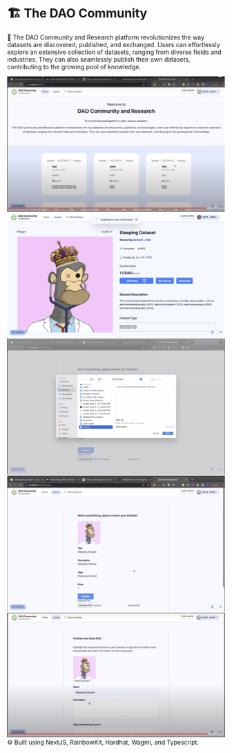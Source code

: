 # 🏗 The DAO Community

🧪 The DAO Community and Research platform revolutionizes the way datasets are discovered, published, and exchanged. Users can effortlessly explore an extensive collection of datasets, ranging from diverse fields and industries. They can also seamlessly publish their own datasets, contributing to the growing pool of knowledge.

![Home](https://raw.githubusercontent.com/electrone901/DAO-Community-buildlGuild/main/p2.png)
![Detail Dataset](https://raw.githubusercontent.com/electrone901/DAO-Community-buildlGuild/main/prev.png)
![Upload Dataset](https://raw.githubusercontent.com/electrone901/DAO-Community-buildlGuild/main/p5.png)
![Upload Dataset Preview Confirmation](https://raw.githubusercontent.com/electrone901/DAO-Community-buildlGuild/main/p4.png)
![Upload Form](https://raw.githubusercontent.com/electrone901/DAO-Community-buildlGuild/main/p1.png)
⚙️ Built using NextJS, RainbowKit, Hardhat, Wagmi, and Typescript.

